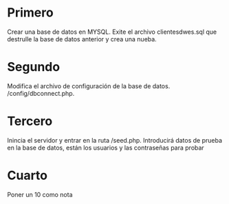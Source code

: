 # Primero
Crear una base de datos en MYSQL. Exite el archivo clientesdwes.sql que destrulle la base de datos anterior y crea una nueba.
# Segundo
Modifica el archivo de configuración de la base de datos. /config/dbconnect.php.
# Tercero
Inincia el servidor y entrar en la ruta /seed.php. Introducirá datos de prueba en la base de datos, están los usuarios y las contraseñas para probar
# Cuarto
Poner un 10 como nota
